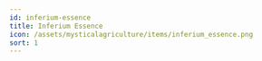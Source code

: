 ```yaml
---
id: inferium-essence
title: Inferium Essence
icon: /assets/mysticalagriculture/items/inferium_essence.png
sort: 1
---
```


